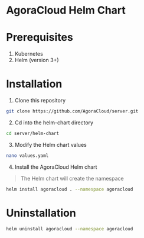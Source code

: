 # AgoraCloud Helm Chart

# Prerequisites

1. Kubernetes
2. Helm (version 3+)

# Installation

1. Clone this repository
```bash
git clone https://github.com/AgoraCloud/server.git
```

2. Cd into the helm-chart directory
```bash
cd server/helm-chart
```

3. Modify the Helm chart values
```bash
nano values.yaml
```

4. Install the AgoraCloud Helm chart
> The Helm chart will create the namespace
```bash
helm install agoracloud . --namespace agoracloud
```

# Uninstallation

```bash
helm uninstall agoracloud --namespace agoracloud
```